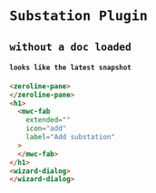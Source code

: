 # `Substation Plugin`

## `without a doc loaded`

####   `looks like the latest snapshot`

```html
<zeroline-pane>
</zeroline-pane>
<h1>
  <mwc-fab
    extended=""
    icon="add"
    label="Add substation"
  >
  </mwc-fab>
</h1>
<wizard-dialog>
</wizard-dialog>

```

